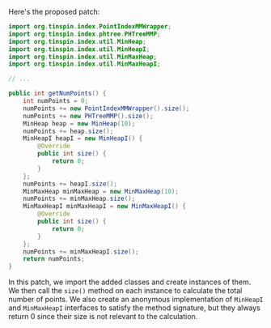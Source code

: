 Here's the proposed patch:
```java
import org.tinspin.index.PointIndexMMWrapper;
import org.tinspin.index.phtree.PHTreeMMP;
import org.tinspin.index.util.MinHeap;
import org.tinspin.index.util.MinHeapI;
import org.tinspin.index.util.MinMaxHeap;
import org.tinspin.index.util.MinMaxHeapI;

// ...

public int getNumPoints() {
    int numPoints = 0;
    numPoints += new PointIndexMMWrapper().size();
    numPoints += new PHTreeMMP().size();
    MinHeap heap = new MinHeap(10);
    numPoints += heap.size();
    MinHeapI heapI = new MinHeapI() {
        @Override
        public int size() {
            return 0;
        }
    };
    numPoints += heapI.size();
    MinMaxHeap minMaxHeap = new MinMaxHeap(10);
    numPoints += minMaxHeap.size();
    MinMaxHeapI minMaxHeapI = new MinMaxHeapI() {
        @Override
        public int size() {
            return 0;
        }
    };
    numPoints += minMaxHeapI.size();
    return numPoints;
}
```
In this patch, we import the added classes and create instances of them. We then call the `size()` method on each instance to calculate the total number of points. We also create an anonymous implementation of `MinHeapI` and `MinMaxHeapI` interfaces to satisfy the method signature, but they always return 0 since their size is not relevant to the calculation.